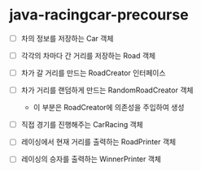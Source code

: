 # java-racingcar-precourse

- [ ] 차의 정보를 저장하는 Car 객체

- [ ] 각각의 차마다 간 거리를 저장하는 Road 객체

- [ ] 차가 갈 거리를 만드는 RoadCreator 인터페이스

- [ ] 차가 거리를 랜덤하게 만드는 RandomRoadCreator 객체
  - 이 부분은 RoadCreator에 의존성을 주입하여 생성

- [ ] 직접 경기를 진행해주는 CarRacing 객체

- [ ] 레이싱에서 현재 거리를 출력하는 RoadPrinter 객체

- [ ] 레이싱의 승자를 출력하는 WinnerPrinter 객체